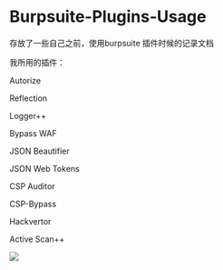 # Burpsuite-Plugins-Usage #

存放了一些自己之前，使用burpsuite 插件时候的记录文档

我所用的插件：

Autorize 

Reflection 

Logger++ 

Bypass WAF 

JSON Beautifier 

JSON Web Tokens 

CSP Auditor 

CSP-Bypass 

Hackvertor 

Active Scan++



![](https://n.sinaimg.cn/sinacn20102/65/w1080h585/20190508/c5c4-hwsffza7220243.jpg)

